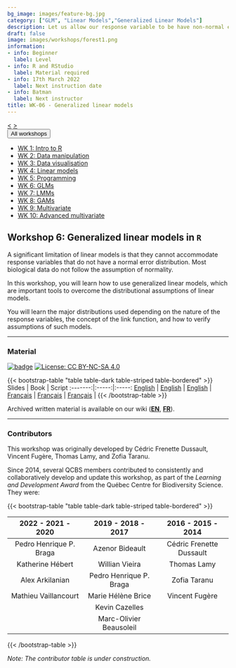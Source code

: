 ```yaml
---
bg_image: images/feature-bg.jpg
category: ["GLM", "Linear Models","Generalized Linear Models"]
description: Let us allow our response variable to be have non-normal errors
draft: false
image: images/workshops/forest1.png
information:
- info: Beginner
  label: Level
- info: R and RStudio
  label: Material required
- info: 17th March 2022
  label: Next instruction date
- info: Batman
  label: Next instructor
title: WK-06 - Generalized linear models
---
```

<div class="btn-group" role="group" aria-label="...">
  <a href="https://qcbsrworkshops.github.io/workshops/r-workshop-05/" button type="button" class="btn btn-default"><</button></a>
  <a href="https://qcbsrworkshops.github.io/workshops/r-workshop-07/"button type="button" class="btn btn-default">></button></a>

  <div class="btn-group" role="group">
    <button type="button" class="btn btn-default dropdown-toggle" data-toggle="dropdown" aria-haspopup="true" aria-expanded="false">
      All workshops
      <span class="caret"></span>
    </button>
    <ul class="dropdown-menu">
      <li><a href="https://qcbsrworkshops.github.io/workshops/r-workshop-01/">WK 1: Intro to R</a></li>
      <li><a href="https://qcbsrworkshops.github.io/workshops/r-workshop-02/">WK 2: Data manipulation</a></li>
      <li><a href="https://qcbsrworkshops.github.io/workshops/r-workshop-03/">WK 3: Data visualisation</a></li>
      <li><a href="https://qcbsrworkshops.github.io/workshops/r-workshop-04/">WK 4: Linear models</a></li>
      <li><a href="https://qcbsrworkshops.github.io/workshops/r-workshop-05/">WK 5: Programming</a></li>
      <li><a href="https://qcbsrworkshops.github.io/workshops/r-workshop-06/">WK 6: GLMs</a></li>
      <li><a href="https://qcbsrworkshops.github.io/workshops/r-workshop-07/">WK 7: LMMs</a></li>
      <li><a href="https://qcbsrworkshops.github.io/workshops/r-workshop-08/">WK 8: GAMs</a></li>
      <li><a href="https://qcbsrworkshops.github.io/workshops/r-workshop-09/">WK 9: Multivariate</a></li>
      <li><a href="https://qcbsrworkshops.github.io/workshops/r-workshop-10/">WK 10: Advanced multivariate</a></li>
    </ul>
  </div>
</div>

## Workshop 6: Generalized linear models in `R`

A significant limitation of linear models is that they cannot accommodate response variables that do not have a normal error distribution. Most biological data do not follow the assumption of normality. 

In this workshop, you will learn how to use generalized linear models, which are important tools to overcome the distributional assumptions of linear models. 

You will learn the major distributions used depending on the nature of the response variables, the concept of the link function, and how to verify assumptions of such models.

----

### Material

[![badge](https://img.shields.io/static/v1?style=flat&label=Workshop&message=06&color=blue&logo=github)](https://github.com/QCBSRworkshops/workshop06) [![License: CC BY-NC-SA 4.0](https://img.shields.io/badge/License-CC%20BY--NC--SA%204.0-orange.svg)](https://creativecommons.org/licenses/by-nc-sa/4.0/)

{{< bootstrap-table "table table-dark table-striped table-bordered" >}}
 Slides | Book | Script 
:-------:|:-----:|:-----:
<a href="https://qcbsrworkshops.github.io/workshop06/pres-en/workshop06-pres-en.html" button type="button" class="btn btn-default">English</button></a> | <a href="https://qcbsrworkshops.github.io/workshop06/book-en/index.html" button type="button" class="btn btn-default">English</button></a> | <a href="https://qcbsrworkshops.github.io/workshop06/book-en/workshop06-script-en.R" button type="button" class="btn btn-default">English</button></a> | 
<a href="https://qcbsrworkshops.github.io/workshop06/pres-fr/workshop06-pres-fr.html" button type="button" class="btn btn-default">Français</button></a> | <a href="https://qcbsrworkshops.github.io/workshop06/book-fr/index.html" button type="button" class="btn btn-default">Français</button></a> | <a href="https://qcbsrworkshops.github.io/workshop06/book-fr/workshop06-script-fr.R" button type="button" class="btn btn-default">Français</button></a> | 
{{< /bootstrap-table >}}

Archived written material is available on our wiki (<a href="https://wiki.qcbs.ca/r_workshop7">**EN**</a>, <a href="https://wiki.qcbs.ca/r_atelier7">**FR**</a>).

----

### Contributors 

This workshop was originally developed by Cédric Frenette Dussault, Vincent Fugère, Thomas Lamy, and Zofia Taranu.

Since 2014, several QCBS members contributed to consistently and collaboratively develop and update this workshop, as part of the *Learning and Development Award* from the Québec Centre for Biodiversity Science. They were:

{{< bootstrap-table "table table-dark table-striped table-bordered" >}}

|      2022 - 2021 - 2020     |      2019 - 2018 - 2017     |      2016 - 2015 - 2014      |
|:---------------------------:|:---------------------------:|:----------------------------:|
| Pedro Henrique P. Braga |     Azenor Bideault     | Cédric Frenette Dussault |
|     Katherine Hébert    |      Willian Vieira     |        Thomas Lamy       |
|     Alex Arkilanian     | Pedro Henrique P. Braga |       Zofia Taranu       |
|   Mathieu Vaillancourt  |    Marie Hélène Brice   |      Vincent Fugère      |
|                             |      Kevin Cazelles     |                              |
|                             |      Marc-Olivier Beausoleil     |                           |

{{< /bootstrap-table >}}

*Note: The contributor table is under construction.*


